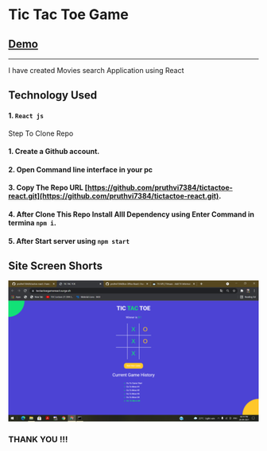 # Tic Tac Toe Game
## [Demo](https://tectactoegamereact.surge.sh/)
--------

I have created Movies search Application using React
## Technology Used

#### 1. `React js`


Step To Clone Repo

#### 1. Create a Github account.
#### 2. Open Command line interface in your pc
#### 3. Copy The Repo URL [https://github.com/pruthvi7384/tictactoe-react.git](https://github.com/pruthvi7384/tictactoe-react.git).
#### 4. After Clone This Repo Install Alll Dependency using Enter Command in termina `npm i`.
#### 5. After Start server using  `npm start`

Site Screen Shorts 
-----

<img src="https://github.com/pruthvi7384/tictactoe-react/blob/master/img.png">


### THANK YOU !!!
